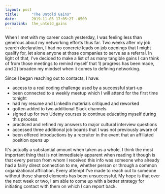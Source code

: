 ```yaml
---
layout: post
title:      "The Untold Gains"
date:       2019-11-05 17:05:27 -0500
permalink:  the_untold_gains
---
```


When I met with my career coach yesterday, I was feeling less than generous about my networking efforts thus far. Two weeks after my job search declaration, I had no concrete leads on job openings that I might qualify for, let alone anyone at those companies to serve as a referral. In light of that, I've decided to make a list of as many tangible gains I can think of from those meetings to remind myself that 1) progress has been made, and 2) broaden my mindset when it comes to defining networking.

Since I began reaching out to contacts, I have:

- access to a real coding challenge used by a successful start-up
- been connected to a weekly meetup which I will attend for the first time tonight
- had my resume and LinkedIn materials critiqued and reworked
- gotten added to two additional Slack channels
- signed up for two Udemy courses to continue educating myself during this process
- practiced and refined my answers to major cultural interview questions
- accessed three additional job boards that I was not previously aware of
- been offered introductions by a recruiter in the event that an affiliated position opens up

It's actually a substantial amount when taken as a whole. I think the most important thing that is not immediately apparent when reading it though is that every person from whom I received this info was someone who already had a fairly direct connection to me, whether person or through a common organizational affiliation. Every attempt I've made to reach out to someone without those shared elements has been unsuccessful. My hope is that over the next week or two, I am able to come up with a better strategy for initiating contact with them on which I can report back.
